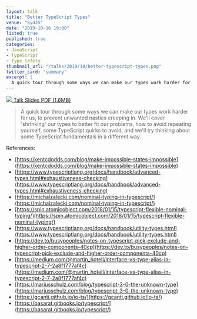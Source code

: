 ```yaml
---
layout: talk
title: "Better TypeScript Types"
venue: "SydJS"
date: "2019-10-16 19:00"
listed: true
published: true
categories:
- JavaScript
- TypeScript
- Type Safety
thumbnail_url: "/talks/2019/10/better-typescript-types.png"
twitter_card: "summary"
excerpt: |
  A quick tour through some ways we can make our types work harder for us, to prevent unwanted nasties creeping in. We'll cover 'shrinking' our types to better fit our problems, how to avoid repeating yourself, some TypeScript quirks to avoid, and we'll try thinking about some TypeScript fundamentals in a different way.
---
```


<a class="pdf" href="/talks/2019/10/better-typescript-types.pdf">
  <img src="/talks/2019/10/better-typescript-types.png" />
  <span>Talk Slides PDF (1.6MB)</span>
</a>

> A quick tour through some ways we can make our types work harder for us, to prevent unwanted nasties creeping in. We'll cover 'shrinking' our types to better fit our problems, how to avoid repeating yourself, some TypeScript quirks to avoid, and we'll try thinking about some TypeScript fundamentals in a different way.

References:
* [https://kentcdodds.com/blog/make-impossible-states-impossible](https://kentcdodds.com/blog/make-impossible-states-impossible)
* [https://www.typescriptlang.org/docs/handbook/advanced-types.html#exhaustiveness-checking](https://www.typescriptlang.org/docs/handbook/advanced-types.html#exhaustiveness-checking)
* [https://michalzalecki.com/nominal-typing-in-typescript/](https://michalzalecki.com/nominal-typing-in-typescript/)
* [https://spin.atomicobject.com/2018/01/15/typescript-flexible-nominal-typing/](https://spin.atomicobject.com/2018/01/15/typescript-flexible-nominal-typing/)
* [https://www.typescriptlang.org/docs/handbook/utility-types.html](https://www.typescriptlang.org/docs/handbook/utility-types.html)
* [https://dev.to/busypeoples/notes-on-typescript-pick-exclude-and-higher-order-components-40cp](https://dev.to/busypeoples/notes-on-typescript-pick-exclude-and-higher-order-components-40cp)
* [https://medium.com/@martin_hotell/interface-vs-type-alias-in-typescript-2-7-2a8f1777af4c](https://medium.com/@martin_hotell/interface-vs-type-alias-in-typescript-2-7-2a8f1777af4c)
* [https://mariusschulz.com/blog/typescript-3-0-the-unknown-type](https://mariusschulz.com/blog/typescript-3-0-the-unknown-type)
* [https://gcanti.github.io/io-ts/](https://gcanti.github.io/io-ts/)
* [https://basarat.gitbooks.io/typescript/](https://basarat.gitbooks.io/typescript/)
